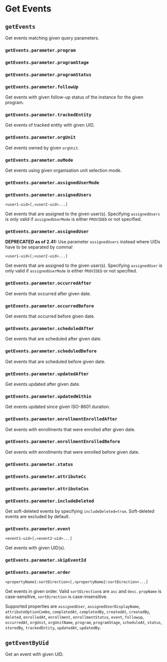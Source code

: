 # Get Events

## `getEvents`

Get events matching given query parameters.

### `getEvents.parameter.program`

### `getEvents.parameter.programStage`

### `getEvents.parameter.programStatus`

### `getEvents.parameter.followUp`

Get events with given follow-up status of the instance for the given program.

### `getEvents.parameter.trackedEntity`

Get events of tracked entity with given UID.

### `getEvents.parameter.orgUnit`

Get events owned by given `orgUnit`.

### `getEvents.parameter.ouMode`

Get events using given organisation unit selection mode.

### `getEvents.parameter.assignedUserMode`

### `getEvents.parameter.assignedUsers`

`<user1-uid>[,<user2-uid>...]`

Get events that are assigned to the given user(s). Specifying `assignedUsers` is only valid if `assignedUserMode` is
either `PROVIDED` or not specified.

### `getEvents.parameter.assignedUser`

**DEPRECATED as of 2.41:** Use parameter `assignedUsers` instead where UIDs have to be separated by comma!

`<user1-uid>[;<user2-uid>...]`

Get events that are assigned to the given user(s). Specifying `assignedUser` is only valid if `assignedUserMode` is
either `PROVIDED` or not specified.

### `getEvents.parameter.occurredAfter`

Get events that occurred after given date.

### `getEvents.parameter.occurredBefore`

Get events that occurred before given date.

### `getEvents.parameter.scheduledAfter`

Get events that are scheduled after given date.

### `getEvents.parameter.scheduledBefore`

Get events that are scheduled before given date.

### `getEvents.parameter.updatedAfter`

Get events updated after given date.

### `getEvents.parameter.updatedWithin`

Get events updated since given ISO-8601 duration.

### `getEvents.parameter.enrollmentEnrolledAfter`

Get events with enrollments that were enrolled after given date.

### `getEvents.parameter.enrollmentEnrolledBefore`

Get events with enrollments that were enrolled before given date.

### `getEvents.parameter.status`

### `getEvents.parameter.attributeCc`

### `getEvents.parameter.attributeCos`

### `getEvents.parameter.includeDeleted`

Get soft-deleted events by specifying `includeDeleted=true`. Soft-deleted events are excluded by default.

### `getEvents.parameter.event`

`<event1-uid>[;<event2-uid>...]`

Get events with given UID(s).

### `getEvents.parameter.skipEventId`

### `getEvents.parameter.order`

`<propertyName1:sortDirection>[,<propertyName2:sortDirection>...]`

Get events in given order. Valid `sortDirection`s are `asc` and `desc`. `propName` is case-sensitive, `sortDirection`
is case-insensitive.

Supported properties are `assignedUser`, `assignedUserDisplayName`, `attributeOptionCombo`, `completedAt`,
`completedBy`, `createdAt`, `createdBy`, `deleted`, `enrolledAt`, `enrollment`, `enrollmentStatus`, `event`, `followup`,
`occurredAt`, `orgUnit`, `orgUnitName`, `program`, `programStage`, `scheduleAt`, `status`, `storedBy`, `trackedEntity`,
`updatedAt`, `updatedBy`.

## `getEventByUid`

Get an event with given UID.
